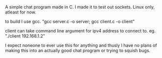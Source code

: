 A simple chat program made in C. I made it to test out sockets. Linux only, atleast for now.

to build I use gcc. "gcc server.c -o server; gcc client.c -o client"

client can take command line argument for ipv4 address to connect to. eg. "./client 192.168.1.2"

I expect noneone to ever use this for anything and thusly I have no plans of making this into an actually good chat program or trying to squish bugs.
